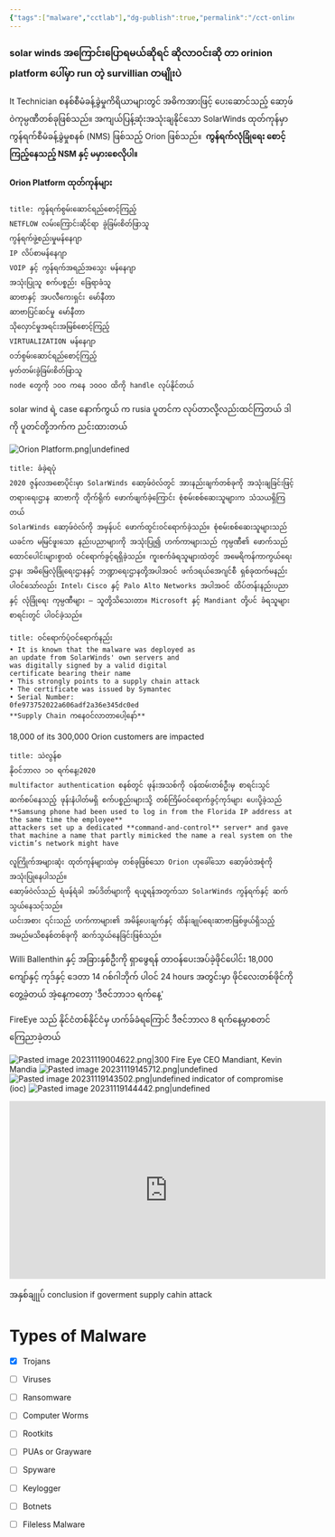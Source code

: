 ```yaml
---
{"tags":["malware","cctlab"],"dg-publish":true,"permalink":"/cct-online-training/solar-winds-supply-chain-attack/","dgPassFrontmatter":true,"noteIcon":""}
---
```



### solar winds အကြောင်းပြောရမယ်ဆိုရင် ဆိုလာဝင်းဆို တာ orinion platform ပေါ်မှာ run တဲ့ survillian တမျိုးပဲ
It Technician စနစ်စီမံခန့်ခွဲမှုကိရိယာများတွင် အဓိကအားဖြင့် ပေးဆောင်သည့် ဆော့ဖ်ဝဲကုမ္ပဏီတစ်ခုဖြစ်သည်။ အကျယ်ပြန့်ဆုံးအသုံးချနိုင်သော SolarWinds ထုတ်ကုန်မှာ ကွန်ရက်စီမံခန့်ခွဲမှုစနစ် (NMS) ဖြစ်သည့် Orion ဖြစ်သည်။ 
**ကွန်ရက်လုံခြုံရေး စောင့်ကြည့်နေသည့် NSM နှင့် မမှားစေလိုပါ။**
#### Orion Platform ထုတ်ကုန်များ

```ad-tldr
title: ကွန်ရက်စွမ်းဆောင်ရည်စောင့်ကြည့်
NETFLOW လမ်းကြောင်းဆိုင်ရာ ခွဲခြမ်းစိတ်ဖြာသူ
ကွန်ရက်ဖွဲ့စည်းမှုမန်နေဂျာ
IP လိပ်စာမန်နေဂျာ
VOIP နှင့် ကွန်ရက်အရည်အသွေး မန်နေဂျာ
အသုံးပြုသူ စက်ပစ္စည်း ခြေရာခံသူ
ဆာဗာနှင့် အပလီကေးရှင်း မော်နီတာ
ဆာဗာပြင်ဆင်မှု မော်နီတာ
သိုလှောင်မှုအရင်းအမြစ်စောင့်ကြည့်
VIRTUALIZATION မန်နေဂျာ
ဝဘ်စွမ်းဆောင်ရည်စောင့်ကြည့်
မှတ်တမ်းခွဲခြမ်းစိတ်ဖြာသူ
node တွေကို ၁၀၀ ကနေ ၁၀၀၀ ထိကို handle လုပ်နိုင်တယ်

```
solar wind ရဲ့ case နောက်ကွယ် က rusia  ပူတင်က လုပ်တာလို့လည်းထင်ကြတယ် ဒါကို ပူတင်တို့ဘက်က ညင်းထားတယ်

![Orion Platform.png|undefined](/img/user/Images%20All/cct-images/Orion%20Platform.png)


```ad-abstract
title: ခံခဲ့ရပုံ
2020 ဇွန်လအစောပိုင်းမှာ SolarWinds ဆော့ဖ်ဝဲလ်တွင် အားနည်းချက်တစ်ခုကို အသုံးချခြင်းဖြင့် တရားရေးဌာန ဆာဗာကို တိုက်ရိုက် ဖောက်ဖျက်ခဲ့ကြောင်း စုံစမ်းစစ်ဆေးသူများက သံသယရှိကြတယ်
SolarWinds ဆော့ဖ်ဝဲလ်ကို အမှန်ပင် ဖောက်ထွင်းဝင်ရောက်ခဲ့သည်။ စုံစမ်းစစ်ဆေးသူများသည် ယခင်က မမြင်ဖူးသော နည်းပညာများကို အသုံးပြု၍ ဟက်ကာများသည် ကုမ္ပဏီ၏ ဖောက်သည် ထောင်ပေါင်းများစွာထံ ဝင်ရောက်ခွင့်ရရှိခဲ့သည်။ ကူးစက်ခံရသူများထဲတွင် အမေရိကန်ကာကွယ်ရေးဌာန၊ အမိမြေလုံခြုံရေးဌာနနှင့် ဘဏ္ဍာရေးဌာနတို့အပါအဝင် ဖက်ဒရယ်အေဂျင်စီ ရှစ်ခုထက်မနည်းပါဝင်သော်လည်း Intel၊ Cisco နှင့် Palo Alto Networks အပါအဝင် ထိပ်တန်းနည်းပညာ နှင့် လုံခြုံရေး ကုမ္ပဏီများ — သူတို့သိသေးတာ။ Microsoft နှင့် Mandiant တို့ပင် ခံရသူများစာရင်းတွင် ပါဝင်ခဲ့သည်။

```

```ad-bug
title: ဝင်ရောက်ပုံဝင်ရောက်နည်း
• It is known that the malware was deployed as
an update from SolarWinds' own servers and
was digitally signed by a valid digital
certificate bearing their name
• This strongly points to a supply chain attack
• The certificate was issued by Symantec
• Serial Number:
0fe973752022a606adf2a36e345dc0ed
**Supply Chain ကနေဝင်လာတာပေါ့နော်**
```

18,000 of its 300,000 Orion customers are impacted


```ad-todo
title: သဲလွန်စ
နိုဝင်ဘာလ ၁၀ ရက်နေ့၊2020
multifactor authentication စနစ်တွင် ဖုန်းအသစ်ကို ဝန်ထမ်းတစ်ဦးမှ စာရင်းသွင်
ဆက်စပ်နေသည့် ဖုန်းနံပါတ်မရှိ စက်ပစ္စည်းများသို့ တစ်ကြိမ်ဝင်ရောက်ခွင့်ကုဒ်များ ပေးပို့ခဲ့သည်
**Samsung phone had been used to log in from the Florida IP address at the same time the employee**
attackers set up a dedicated **command-and-control** server* and gave that machine a name that partly mimicked the name a real system on the victim’s network might have

```
```
လူကြိုက်အများဆုံး ထုတ်ကုန်များထဲမှ တစ်ခုဖြစ်သော Orion ဟုခေါ်သော ဆော့ဖ်ဝဲအစုံကို အသုံးပြုနေပါသည်။
ဆော့ဖ်ဝဲလ်သည် ရံဖန်ရံခါ အပ်ဒိတ်များကို ရယူရန်အတွက်သာ SolarWinds ကွန်ရက်နှင့် ဆက်သွယ်နေသင့်သည်။
ယင်းအစား ၎င်းသည် ဟက်ကာများ၏ အမိန့်ပေးချက်နှင့် ထိန်းချုပ်ရေးဆာဗာဖြစ်ဖွယ်ရှိသည့် အမည်မသိစနစ်တစ်ခုကို ဆက်သွယ်နေခြင်းဖြစ်သည်။
```

Willi Ballenthin နှင့် အခြားနှစ်ဦးကို ရှာဖွေရန် တာဝန်ပေးအပ်ခဲ့ဖိုင်ပေါင်း 18,000 ကျော်နှင့် ကုဒ်နှင့် ဒေတာ 14 ဂစ်ဂါဘိုက် ပါဝင်
24 hours အတွင်းမှာ ဖိုင်လေးတစ်ဖိုင်ကိုတွေ့ခဲ့တယ် အဲ့နေ့ကတော့ 'ဒီဇင်ဘာ၁၁ ရက်နေ့'

FireEye သည် နိုင်ငံတစ်နိုင်ငံမှ ဟက်ခ်ခံရကြောင် ဒီဇင်ဘာလ 8 ရက်နေ့မှာစတင် ကြေညာခဲ့တယ်


![Pasted image 20231119004622.png|300](/img/user/Images%20All/cct-images/Pasted%20image%2020231119004622.png)
Fire Eye CEO Mandiant, Kevin Mandia
![Pasted image 20231119145712.png|undefined](/img/user/Images%20All/cct-images/Pasted%20image%2020231119145712.png)
![Pasted image 20231119143502.png|undefined](/img/user/Images%20All/cct-images/Pasted%20image%2020231119143502.png)
	indicator of compromise (ioc)
![Pasted image 20231119144442.png|undefined](/img/user/Images%20All/cct-images/Pasted%20image%2020231119144442.png)


<iframe width="560" height="315" src="https://www.youtube.com/embed/Kf7Motm36Go?si=IJCJ3Wb2TVsFRMG1" title="YouTube video player" frameborder="0" allow="accelerometer; autoplay; clipboard-write; encrypted-media; gyroscope; picture-in-picture; web-share" allowfullscreen></iframe>




အနှစ်ချုုပ် conclusion
if goverment 
supply cahin attack
# Types of Malware
- [x] Trojans  
- [ ] Viruses  
- [ ] Ransomware  
- [ ] Computer Worms  
- [ ] Rootkits  
- [ ] PUAs or Grayware  
- [ ] Spyware  
- [ ] Keylogger  
- [ ] Botnets  
- [ ] Fileless Malware



